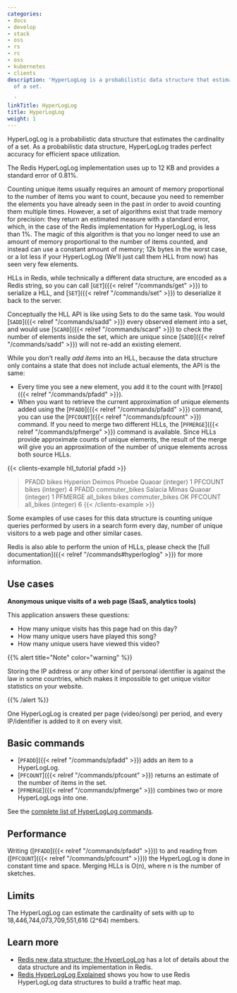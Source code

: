 ```yaml
---
categories:
- docs
- develop
- stack
- oss
- rs
- rc
- oss
- kubernetes
- clients
description: 'HyperLogLog is a probabilistic data structure that estimates the cardinality
  of a set.

  '
linkTitle: HyperLogLog
title: HyperLogLog
weight: 1
---
```


HyperLogLog is a probabilistic data structure that estimates the cardinality of a set. As a probabilistic data structure, HyperLogLog trades perfect accuracy for efficient space utilization.

The Redis HyperLogLog implementation uses up to 12 KB and provides a standard error of 0.81%.

Counting unique items usually requires an amount of memory
proportional to the number of items you want to count, because you need
to remember the elements you have already seen in the past in order to avoid
counting them multiple times. However, a set of algorithms exist that trade 
memory for precision: they return an estimated measure with a standard error, 
which, in the case of the Redis implementation for HyperLogLog, is less than 1%.
The magic of this algorithm is that you no longer need to use an amount of memory
proportional to the number of items counted, and instead can use a
constant amount of memory; 12k bytes in the worst case, or a lot less if your
HyperLogLog (We'll just call them HLL from now) has seen very few elements.

HLLs in Redis, while technically a different data structure, are encoded
as a Redis string, so you can call [`GET`]({{< relref "/commands/get" >}}) to serialize a HLL, and [`SET`]({{< relref "/commands/set" >}})
to deserialize it back to the server.

Conceptually the HLL API is like using Sets to do the same task. You would
[`SADD`]({{< relref "/commands/sadd" >}}) every observed element into a set, and would use [`SCARD`]({{< relref "/commands/scard" >}}) to check the
number of elements inside the set, which are unique since [`SADD`]({{< relref "/commands/sadd" >}}) will not
re-add an existing element.

While you don't really *add items* into an HLL, because the data structure
only contains a state that does not include actual elements, the API is the
same:

* Every time you see a new element, you add it to the count with [`PFADD`]({{< relref "/commands/pfadd" >}}).
* When you want to retrieve the current approximation of unique elements added using the [`PFADD`]({{< relref "/commands/pfadd" >}}) command, you can use the [`PFCOUNT`]({{< relref "/commands/pfcount" >}}) command. If you need to merge two different HLLs, the [`PFMERGE`]({{< relref "/commands/pfmerge" >}}) command is available. Since HLLs provide approximate counts of unique elements, the result of the merge will give you an approximation of the number of unique elements across both source HLLs.

{{< clients-example hll_tutorial pfadd >}}
> PFADD bikes Hyperion Deimos Phoebe Quaoar
(integer) 1
> PFCOUNT bikes
(integer) 4
> PFADD commuter_bikes Salacia Mimas Quaoar
(integer) 1
> PFMERGE all_bikes bikes commuter_bikes
OK
> PFCOUNT all_bikes
(integer) 6
{{< /clients-example >}}

Some examples of use cases for this data structure is counting unique queries
performed by users in a search form every day, number of unique visitors to a web page and other similar cases.

Redis is also able to perform the union of HLLs, please check the
[full documentation]({{< relref "/commands#hyperloglog" >}}) for more information.

## Use cases

**Anonymous unique visits of a web page (SaaS, analytics tools)** 

This application answers these questions: 

- How many unique visits has this page had on this day? 
- How many unique users have played this song? 
- How many unique users have viewed this video? 

{{% alert title="Note" color="warning" %}}
 
Storing the IP address or any other kind of personal identifier is against the law in some countries, which makes it impossible to get unique visitor statistics on your website.

{{% /alert %}}

One HyperLogLog is created per page (video/song) per period, and every IP/identifier is added to it on every visit.

## Basic commands

* [`PFADD`]({{< relref "/commands/pfadd" >}}) adds an item to a HyperLogLog.
* [`PFCOUNT`]({{< relref "/commands/pfcount" >}}) returns an estimate of the number of items in the set.
* [`PFMERGE`]({{< relref "/commands/pfmerge" >}}) combines two or more HyperLogLogs into one.

See the [complete list of HyperLogLog commands](https://redis.io/commands/?group=hyperloglog).

## Performance

Writing ([`PFADD`]({{< relref "/commands/pfadd" >}})) to and reading from ([`PFCOUNT`]({{< relref "/commands/pfcount" >}})) the HyperLogLog is done in constant time and space.
Merging HLLs is O(n), where _n_ is the number of sketches.

## Limits

The HyperLogLog can estimate the cardinality of sets with up to 18,446,744,073,709,551,616 (2^64) members.

## Learn more

* [Redis new data structure: the HyperLogLog](http://antirez.com/news/75) has a lot of details about the data structure and its implementation in Redis.
* [Redis HyperLogLog Explained](https://www.youtube.com/watch?v=MunL8nnwscQ) shows you how to use Redis HyperLogLog data structures to build a traffic heat map.

